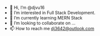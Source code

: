 - 👋 Hi, I’m @djvu16
- 👀 I’m interested in Full Stack Development.
- 🌱 I’m currently learning MERN Stack
- 💞️ I’m looking to collaborate on ...
- 📫 How to reach me dj3642@outlook.com

<!---
djvu16/djvu16 is a ✨ special ✨ repository because its `README.md` (this file) appears on your GitHub profile.
You can click the Preview link to take a look at your changes.
--->
